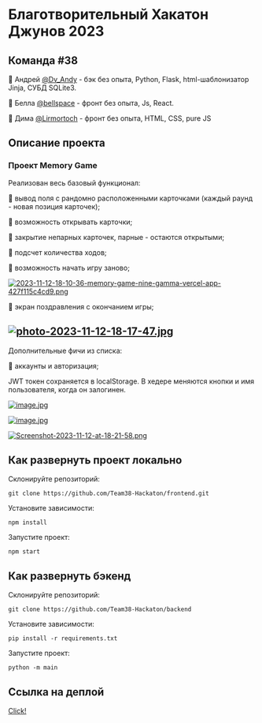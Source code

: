# Благотворительный Хакатон Джунов 2023
## Команда #38
🔸 Андрей [@Dv_Andy](https://t.me/Dv_Andy) - бэк без опыта, Python, Flask, html-шаблонизатор Jinja, СУБД SQLite3.

🔸 Белла [@bellspace](https://t.me/bellspace) -  фронт без опыта, Js, React.

🔸 Дима [@Lirmortoch](https://t.me/Lirmortoch) - фронт без опыта, HTML, CSS, pure JS


## Описание проекта

### Проект Memory Game
Реализован весь базовый функционал:

🔹 вывод поля с рандомно расположенными карточками (каждый раунд - новая позиция карточек);

🔹 возможность открывать карточки;

🔹 закрытие непарных карточек, парные - остаются открытыми;

🔹 подсчет количества ходов;

🔹 возможность начать игру заново;

[![2023-11-12-18-10-36-memory-game-nine-gamma-vercel-app-427f115c4cd9.png](https://i.postimg.cc/fRgGQ84J/2023-11-12-18-10-36-memory-game-nine-gamma-vercel-app-427f115c4cd9.png)](https://postimg.cc/21hc4FSD)

🔹 экран поздравления с окончанием игры;

[![photo-2023-11-12-18-17-47.jpg](https://i.postimg.cc/9Mct8jxT/photo-2023-11-12-18-17-47.jpg)](https://postimg.cc/KKsMjChv)
---

Дополнительные фичи из списка:

🔸 аккаунты и авторизация;

JWT токен сохраняется в localStorage. В хедере меняются кнопки и имя пользователя, когда он залогинен. 

[![image.jpg](https://i.postimg.cc/GmkyZ5Tj/image.jpg)](https://postimg.cc/yD8xRnPJ)

[![image.jpg](https://i.postimg.cc/R0dn0JR6/image.jpg)](https://postimg.cc/gww0SJ1m)

[![Screenshot-2023-11-12-at-18-21-58.png](https://i.postimg.cc/RF8QLpYx/Screenshot-2023-11-12-at-18-21-58.png)](https://postimg.cc/xJvz05Y6)

## Как развернуть проект локально

Склонируйте репозиторий:

```
git clone https://github.com/Team38-Hackaton/frontend.git
```
Установите зависимости: 
```
npm install
```
Запустите проект: 
```
npm start
```

## Как развернуть бэкенд
Склонируйте репозиторий:
```
git clone https://github.com/Team38-Hackaton/backend
```
Установите зависимости:
```
pip install -r requirements.txt
```
Запустите проект:
```
python -m main
```

## Ссылка на деплой
[Click!](https://memory-game-nine-gamma.vercel.app)
